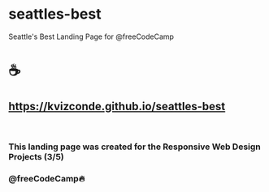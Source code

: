 # seattles-best
Seattle's Best Landing Page for @freeCodeCamp

# ☕️

## https://kvizconde.github.io/seattles-best

<br>

### This landing page was created for the Responsive Web Design Projects (3/5)
### @freeCodeCamp🔥
